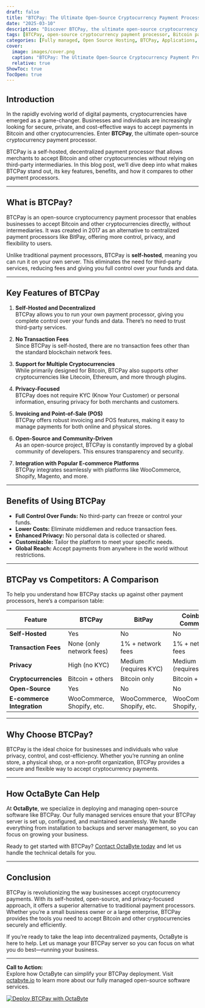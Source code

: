 ```yaml
---
draft: false
title: "BTCPay: The Ultimate Open-Source Cryptocurrency Payment Processor"
date: "2025-03-10"
description: "Discover BTCPay, the ultimate open-source cryptocurrency payment processor. Learn how BTCPay empowers businesses to accept Bitcoin and other cryptocurrencies securely, privately, and without intermediaries. Explore its features, benefits, and how it compares to other payment processors."
tags: [BTCPay, open-source cryptocurrency payment processor, Bitcoin payment gateway, BTCPay vs competitors, self-hosted payment processor, cryptocurrency payments, open-source payment solutions, BTCPay features, BTCPay benefits, decentralized payment processing]
categories: [Fully managed, Open Source Hosting, BTCPay, Applications, Invoicing And Payments, E Commerce]
cover:
  image: images/cover.png
  caption: "BTCPay: The Ultimate Open-Source Cryptocurrency Payment Processor"
  relative: true
ShowToc: true
TocOpen: true
---
```



## Introduction

In the rapidly evolving world of digital payments, cryptocurrencies have emerged as a game-changer. Businesses and individuals are increasingly looking for secure, private, and cost-effective ways to accept payments in Bitcoin and other cryptocurrencies. Enter **BTCPay**, the ultimate open-source cryptocurrency payment processor. 

BTCPay is a self-hosted, decentralized payment processor that allows merchants to accept Bitcoin and other cryptocurrencies without relying on third-party intermediaries. In this blog post, we’ll dive deep into what makes BTCPay stand out, its key features, benefits, and how it compares to other payment processors.

---

## What is BTCPay?

BTCPay is an open-source cryptocurrency payment processor that enables businesses to accept Bitcoin and other cryptocurrencies directly, without intermediaries. It was created in 2017 as an alternative to centralized payment processors like BitPay, offering more control, privacy, and flexibility to users.

Unlike traditional payment processors, BTCPay is **self-hosted**, meaning you can run it on your own server. This eliminates the need for third-party services, reducing fees and giving you full control over your funds and data.

---

## Key Features of BTCPay

1. **Self-Hosted and Decentralized**  
   BTCPay allows you to run your own payment processor, giving you complete control over your funds and data. There’s no need to trust third-party services.

2. **No Transaction Fees**  
   Since BTCPay is self-hosted, there are no transaction fees other than the standard blockchain network fees.

3. **Support for Multiple Cryptocurrencies**  
   While primarily designed for Bitcoin, BTCPay also supports other cryptocurrencies like Litecoin, Ethereum, and more through plugins.

4. **Privacy-Focused**  
   BTCPay does not require KYC (Know Your Customer) or personal information, ensuring privacy for both merchants and customers.

5. **Invoicing and Point-of-Sale (POS)**  
   BTCPay offers robust invoicing and POS features, making it easy to manage payments for both online and physical stores.

6. **Open-Source and Community-Driven**  
   As an open-source project, BTCPay is constantly improved by a global community of developers. This ensures transparency and security.

7. **Integration with Popular E-commerce Platforms**  
   BTCPay integrates seamlessly with platforms like WooCommerce, Shopify, Magento, and more.

---

## Benefits of Using BTCPay

- **Full Control Over Funds:** No third-party can freeze or control your funds.
- **Lower Costs:** Eliminate middlemen and reduce transaction fees.
- **Enhanced Privacy:** No personal data is collected or shared.
- **Customizable:** Tailor the platform to meet your specific needs.
- **Global Reach:** Accept payments from anywhere in the world without restrictions.

---

## BTCPay vs Competitors: A Comparison

To help you understand how BTCPay stacks up against other payment processors, here’s a comparison table:

| Feature                | BTCPay                  | BitPay                  | Coinbase Commerce       | OpenNode               |
|------------------------|-------------------------|-------------------------|-------------------------|-------------------------|
| **Self-Hosted**        | Yes                     | No                      | No                      | No                      |
| **Transaction Fees**   | None (only network fees)| 1% + network fees       | 1% + network fees       | 1% + network fees       |
| **Privacy**            | High (no KYC)           | Medium (requires KYC)   | Medium (requires KYC)   | Medium (requires KYC)   |
| **Cryptocurrencies**   | Bitcoin + others        | Bitcoin only            | Bitcoin + others        | Bitcoin only            |
| **Open-Source**        | Yes                     | No                      | No                      | No                      |
| **E-commerce Integration** | WooCommerce, Shopify, etc. | WooCommerce, Shopify, etc. | WooCommerce, Shopify, etc. | WooCommerce, Shopify, etc. |

---

## Why Choose BTCPay?

BTCPay is the ideal choice for businesses and individuals who value privacy, control, and cost-efficiency. Whether you’re running an online store, a physical shop, or a non-profit organization, BTCPay provides a secure and flexible way to accept cryptocurrency payments.

---

## How OctaByte Can Help

At **OctaByte**, we specialize in deploying and managing open-source software like BTCPay. Our fully managed services ensure that your BTCPay server is set up, configured, and maintained seamlessly. We handle everything from installation to backups and server management, so you can focus on growing your business.

Ready to get started with BTCPay? [Contact OctaByte today](https://octabyte.io) and let us handle the technical details for you.

---

## Conclusion

BTCPay is revolutionizing the way businesses accept cryptocurrency payments. With its self-hosted, open-source, and privacy-focused approach, it offers a superior alternative to traditional payment processors. Whether you’re a small business owner or a large enterprise, BTCPay provides the tools you need to accept Bitcoin and other cryptocurrencies securely and efficiently.

If you’re ready to take the leap into decentralized payments, OctaByte is here to help. Let us manage your BTCPay server so you can focus on what you do best—running your business.

---

**Call to Action:**  
Explore how OctaByte can simplify your BTCPay deployment. Visit [octabyte.io](https://octabyte.io) to learn more about our fully managed open-source software services.

[![Deploy BTCPay with OctaByte](/images/deploy-on-octabyte.png)](https://octabyte.io/fully-managed-open-source-services/applications/invoicing-and-payments/btcpay)